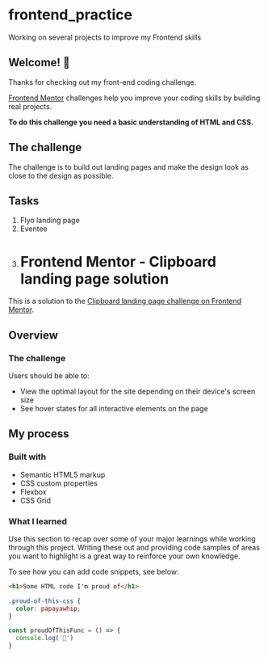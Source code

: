 # frontend_practice
Working on several projects to improve my Frontend skills

## Welcome! 👋

Thanks for checking out my front-end coding challenge.

[Frontend Mentor](https://www.frontendmentor.io) challenges help you improve your coding skills by building real projects.

**To do this challenge you need a basic understanding of HTML and CSS.**

## The challenge

The challenge is to build out landing pages and make the design look as close to the design as possible.

## Tasks
1. Flyo landing page
2. Eventee
3. # Frontend Mentor - Clipboard landing page solution

This is a solution to the [Clipboard landing page challenge on Frontend Mentor](https://www.frontendmentor.io/challenges/clipboard-landing-page-5cc9bccd6c4c91111378ecb9).

## Overview

### The challenge

Users should be able to:

- View the optimal layout for the site depending on their device's screen size
- See hover states for all interactive elements on the page

## My process

### Built with

- Semantic HTML5 markup
- CSS custom properties
- Flexbox
- CSS Grid

### What I learned

Use this section to recap over some of your major learnings while working through this project. Writing these out and providing code samples of areas you want to highlight is a great way to reinforce your own knowledge.

To see how you can add code snippets, see below:

```html
<h1>Some HTML code I'm proud of</h1>
```
```css
.proud-of-this-css {
  color: papayawhip;
}
```
```js
const proudOfThisFunc = () => {
  console.log('🎉')
}
```
